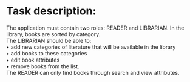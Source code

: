 # Task description:
The application must contain two roles: READER and LIBRARIAN. In the library, books are sorted by category.  
The LIBRARIAN should be able to:   
• add new categories of literature that will be available in the library  
• add books to these categories   
• edit book attributes   
• remove books from the list.   
The READER can only find books through search and view attributes.  
